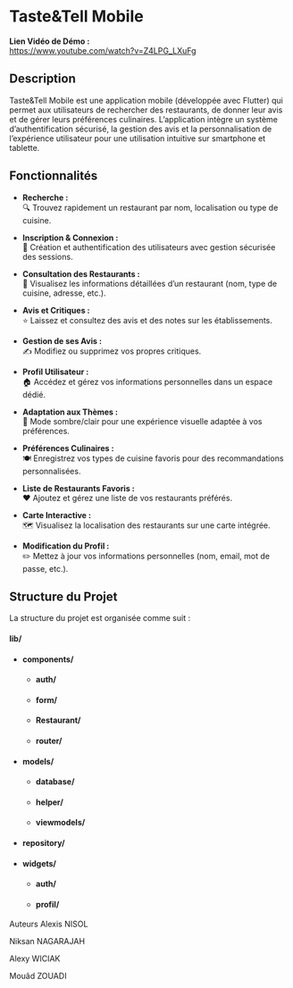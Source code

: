 # Taste&Tell Mobile

**Lien Vidéo de Démo :**  
https://www.youtube.com/watch?v=Z4LPG_LXuFg

## Description

Taste&Tell Mobile est une application mobile (développée avec Flutter) qui permet aux utilisateurs de rechercher des restaurants, de donner leur avis et de gérer leurs préférences culinaires. L’application intègre un système d’authentification sécurisé, la gestion des avis et la personnalisation de l’expérience utilisateur pour une utilisation intuitive sur smartphone et tablette.

## Fonctionnalités

- **Recherche :**  
  🔍 Trouvez rapidement un restaurant par nom, localisation ou type de cuisine.

- **Inscription & Connexion :**  
  🔑 Création et authentification des utilisateurs avec gestion sécurisée des sessions.

- **Consultation des Restaurants :**  
  🏪 Visualisez les informations détaillées d’un restaurant (nom, type de cuisine, adresse, etc.).

- **Avis et Critiques :**  
  ⭐ Laissez et consultez des avis et des notes sur les établissements.

- **Gestion de ses Avis :**  
  ✍️ Modifiez ou supprimez vos propres critiques.

- **Profil Utilisateur :**  
  🏠 Accédez et gérez vos informations personnelles dans un espace dédié.

- **Adaptation aux Thèmes :**  
  🎨 Mode sombre/clair pour une expérience visuelle adaptée à vos préférences.

- **Préférences Culinaires :**  
  🍽️ Enregistrez vos types de cuisine favoris pour des recommandations personnalisées.

- **Liste de Restaurants Favoris :**  
  ❤️ Ajoutez et gérez une liste de vos restaurants préférés.

- **Carte Interactive :**  
  🗺️ Visualisez la localisation des restaurants sur une carte intégrée.

- **Modification du Profil :**  
  ✏️ Mettez à jour vos informations personnelles (nom, email, mot de passe, etc.).

## Structure du Projet

La structure du projet est organisée comme suit :

#### **lib/**
- #### **components/**
  - #### **auth/**
  - #### **form/**
  - #### **Restaurant/**
  - #### **router/**
- #### **models/**
  - #### **database/**
  - #### **helper/**
  - #### **viewmodels/**
- #### **repository/**
- #### **widgets/**
  - #### **auth/**
  - #### **profil/**

Auteurs
Alexis NISOL

Niksan NAGARAJAH

Alexy WICIAK

Mouâd ZOUADI
